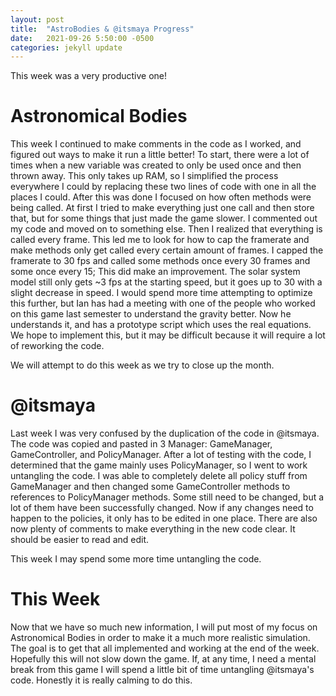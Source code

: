 ```yaml
---
layout: post
title:  "AstroBodies & @itsmaya Progress"
date:   2021-09-26 5:50:00 -0500
categories: jekyll update
---
```

This week was a very productive one!
# Astronomical Bodies #
This week I continued to make comments in the code as I worked, and figured out ways to make it run a little better! To start, there were a lot of times when a new variable was created to only be used once and then thrown away. This only takes up RAM, so I simplified the process everywhere I could by replacing these two lines of code with one in all the places I could.
After this was done I focused on how often methods were being called. At first I tried to make everything just one call and then store that, but for some things that just made the game slower. I commented out my code and moved on to something else. Then I realized that everything is called every frame.
This led me to look for how to cap the framerate and make methods only get called every certain amount of frames. I capped the framerate to 30 fps and called some methods once every 30 frames and some once every 15; This did make an improvement. The solar system model still only gets ~3 fps at the starting speed, but it goes up to 30 with a slight decrease in speed. I would spend more time attempting to optimize this further, but Ian has had a meeting with one of the people who worked on this game last semester to understand the gravity better. Now he understands it, and has a prototype script which uses the real equations. We hope to implement this, but it may be difficult because it will require a lot of reworking the code.

We will attempt to do this week as we try to close up the month.

# @itsmaya #
Last week I was very confused by the duplication of the code in @itsmaya. The code was copied and pasted in 3 Manager: GameManager, GameController, and PolicyManager. After a lot of testing with the code, I determined that the game mainly uses PolicyManager, so I went to work untangling the code. I was able to completely delete all policy stuff from GameManager and then changed some GameController methods to references to PolicyManager methods. Some still need to be changed, but a lot of them have been successfully changed. Now if any changes need to happen to the policies, it only has to be edited in one place. There are also now plenty of comments to make everything in the new code clear. It should be easier to read and edit.

This week I may spend some more time untangling the code.

# This Week #
Now that we have so much new information, I will put most of my focus on Astronomical Bodies in order to make it a much more realistic simulation. The goal is to get that all implemented and working at the end of the week. Hopefully this will not slow down the game.
If, at any time, I need a mental break from this game I will spend a little bit of time untangling @itsmaya's code. Honestly it is really calming to do this.

